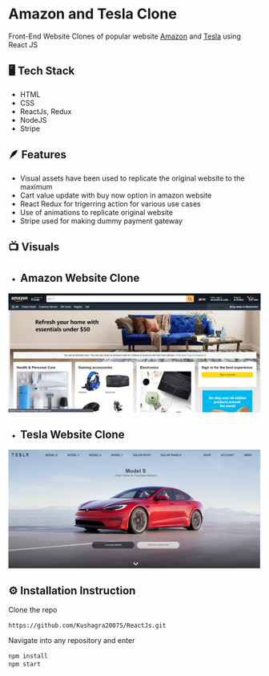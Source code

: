 # Amazon and Tesla Clone

Front-End Website Clones of popular website [Amazon](https://www.amazon.in/) and [Tesla](https://www.tesla.com/) using React JS



## 🖥️ Tech Stack

- HTML
- CSS
- ReactJs, Redux
- NodeJS
- Stripe

## 🪶 Features

- Visual assets have been used to replicate the original website to the maximum
- Cart value update with buy now option in amazon website
- React Redux for trigerring action for various use cases
- Use of animations to replicate original website
- Stripe used for making dummy payment gateway

## 📺 Visuals

- ## Amazon Website Clone
![HOMEPAGE](amazon_homepage.png)

- ## Tesla Website Clone
![HOMEPAGE](tesla_homepage.png)


## ⚙️ Installation Instruction


Clone the repo
 ```
https://github.com/Kushagra20075/ReactJs.git
 ```

Navigate into any repository and enter
 ```
npm install
npm start
 ```
